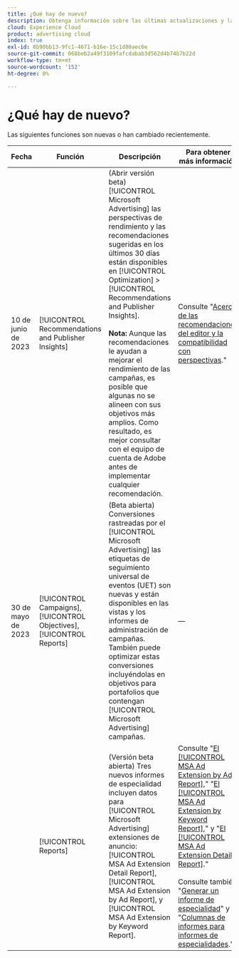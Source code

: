 ```yaml
---
title: ¿Qué hay de nuevo?
description: Obtenga información sobre las últimas actualizaciones y las nuevas funciones de Advertising Search, Social y Commerce.
cloud: Experience Cloud
product: advertising cloud
index: true
exl-id: 8b90bb13-9fc1-4671-b16e-15c1d80aec6e
source-git-commit: 068beb2a49f3109fafcdabab3d562d4b74b7b22d
workflow-type: tm+mt
source-wordcount: '152'
ht-degree: 0%

---
```


# ¿Qué hay de nuevo?

Las siguientes funciones son nuevas o han cambiado recientemente.

| Fecha | Función | Descripción | Para obtener más información |
| ---- | ------- | ----------- | -------------------- |
| 10 de junio de 2023 | [!UICONTROL Recommendations and Publisher Insights] | (Abrir versión beta) [!UICONTROL Microsoft Advertising] las perspectivas de rendimiento y las recomendaciones sugeridas en los últimos 30 días están disponibles en [!UICONTROL Optimization] > [!UICONTROL Recommendations and Publisher Insights].<br><br><b>Nota:</b> Aunque las recomendaciones le ayudan a mejorar el rendimiento de las campañas, es posible que algunas no se alineen con sus objetivos más amplios. Como resultado, es mejor consultar con el equipo de cuenta de Adobe antes de implementar cualquier recomendación. | Consulte &quot;[Acerca de las recomendaciones del editor y la compatibilidad con perspectivas](/help/search-social-commerce/recommendations/recommendation-support.md).&quot; |
| 30 de mayo de 2023 | [!UICONTROL Campaigns], [!UICONTROL Objectives], [!UICONTROL Reports] | (Beta abierta) Conversiones rastreadas por el [!UICONTROL Microsoft Advertising] las etiquetas de seguimiento universal de eventos (UET) son nuevas y están disponibles en las vistas y los informes de administración de campañas. También puede optimizar estas conversiones incluyéndolas en objetivos para portafolios que contengan [!UICONTROL Microsoft Advertising] campañas. | — |
|  | [!UICONTROL Reports] | (Versión beta abierta) Tres nuevos informes de especialidad incluyen datos para [!UICONTROL Microsoft Advertising] extensiones de anuncio: [!UICONTROL MSA Ad Extension Detail Report], [!UICONTROL MSA Ad Extension by Ad Report], y [!UICONTROL MSA Ad Extension by Keyword Report]. | Consulte &quot;[El [!UICONTROL MSA Ad Extension by Ad Report]](/help/search-social-commerce/reports/management/specialty/msa-ad-extension-detail-report.md),&quot; &quot;[El [!UICONTROL MSA Ad Extension by Keyword Report]](/help/search-social-commerce/reports/management/specialty/msa-ad-extension-by-keyword-report.md),&quot; y &quot;[El [!UICONTROL MSA Ad Extension Detail Report]](/help/search-social-commerce/reports/management/specialty/msa-ad-extension-by-ad-report.md).&quot;<br><br>Consulte también &quot;[Generar un informe de especialidad](/help/search-social-commerce/reports/management/specialty/specialty-report-generate.md)&quot; y &quot;[Columnas de informes para informes de especialidades](/help/search-social-commerce/reports/management/specialty/specialty-report-columns.md).&quot; |
